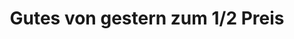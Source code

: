 ---
title: "Gutes von gestern zum 1/2 Preis"
url: /karlsruhe/gutes-von-gestern-zum-1-2-preis/
shop: Bäckerei
---